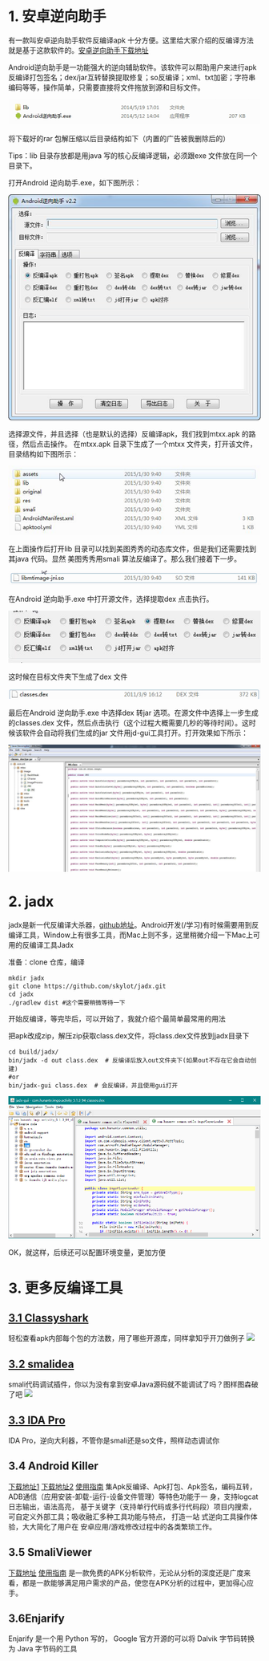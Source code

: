 # 1. 安卓逆向助手

有一款叫安卓逆向助手软件反编译apk 十分方便。这里给大家介绍的反编译方法就是基于这款软件的。[安卓逆向助手下载地址](http://pan.baidu.com/s/1eQkvlvW)

Android逆向助手是一功能强大的逆向辅助软件。该软件可以帮助用户来进行apk反编译打包签名；dex/jar互转替换提取修复；so反编译；xml、txt加密；字符串编码等等，操作简单，只需要直接将文件拖放到源和目标文件。

![](../assets/jni34.png)

将下载好的rar 包解压缩以后目录结构如下（内置的广告被我删除后的）

Tips：lib 目录存放都是用java 写的核心反编译逻辑，必须跟exe 文件放在同一个目录下。

打开Android 逆向助手.exe，如下图所示：

![](../assets/jni28.png)

选择源文件，并且选择（也是默认的选择）反编译apk，我们找到mtxx.apk 的路径，然后点击操作。
在mtxx.apk 目录下生成了一个mtxx 文件夹，打开该文件，目录结构如下图所示：

![](../assets/jni29.png)

在上面操作后打开lib 目录可以找到美图秀秀的动态库文件，但是我们还需要找到其java 代码。显然
美图秀秀用smali 算法反编译了。那么我们接着下一步。

![](../assets/jni30.png)

在Android 逆向助手.exe 中打开源文件，选择提取dex 点击执行。

![](../assets/jni31.png)

这时候在目标文件夹下生成了dex 文件

![](../assets/jni32.png)

最后在Android 逆向助手.exe 中选择dex 转jar 选项。在源文件中选择上一步生成的classes.dex 文件，然后点击执行（这个过程大概需要几秒的等待时间）。这时候该软件会自动将我们生成的jar 文件用jd-gui工具打开。打开效果如下所示：

![](../assets/jni33.png)

# 2.  jadx

jadx是新一代反编译大杀器，[github地址](https://github.com/skylot/jadx)。Android开发(/学习)有时候需要用到反编译工具，Window上有很多工具，而Mac上则不多，这里稍微介绍一下Mac上可用的反编译工具Jadx

准备：clone 仓库，编译

```
mkdir jadx
git clone https://github.com/skylot/jadx.git
cd jadx
./gradlew dist #这个需要稍微等待一下
```

开始反编译，等完毕后，可以开始了，我就介绍个最简单最常用的用法

把apk改成zip，解压zip获取class.dex文件，将class.dex文件放到jadx目录下

```
cd build/jadx/
bin/jadx -d out class.dex  # 反编译后放入out文件夹下(如果out不存在它会自动创建)
#or
bin/jadx-gui class.dex  # 会反编译，并且使用gui打开
```

![](../assets/jadx.png)

OK，就这样，后续还可以配置环境变量，更加方便

# 3. 更多反编译工具

## [3.1 Classyshark](https://github.com/google/android-classyshark)
  轻松查看apk内部每个包的方法数，用了哪些开源库，同样拿知乎开刀做例子
  ![](http://mmbiz.qpic.cn/mmbiz_png/ujaEPeJyrxuNRTeFDkIah7qODoDo8NcGAibsUVf5O06NqT1hIwycIazPwj1ialxvic3iaMOzhF05yRibO6qiaNGI045w/640?wx_fmt=png&tp=webp&wxfrom=5&wx_lazy=1)

## [3.2 smalidea](https://github.com/JesusFreke/smali/wiki/smalidea)
  smali代码调试插件，你以为没有拿到安卓Java源码就不能调试了吗？图样图森破了吧
  ![](http://mmbiz.qpic.cn/mmbiz_png/ujaEPeJyrxuNRTeFDkIah7qODoDo8NcGXSuX43NWccCGmVZxNbfEgL75EgY9nYwYJqNNDTeE04RHrHnvlRf2FA/640?wx_fmt=png&tp=webp&wxfrom=5&wx_lazy=1)

## [3.3 IDA Pro](https://www.hex-rays.com/products/ida/)
  IDA Pro，逆向大利器，不管你是smali还是so文件，照样动态调试你

## 3.4 Android Killer 
[下载地址1](http://www.pd521.com/thread-136-1-1.html) [下载地址2](https://pan.baidu.com/share/home?uk=4099707276#category/type=6) [使用指南](http://www.pd521.com/thread-509-1-1.html)
集Apk反编译、Apk打包、Apk签名，编码互转， ADB通信（应用安装-卸载-运行-设备文件管理）等特色功能于一 身，支持logcat日志输出，语法高亮， 基于关键字（支持单行代码或多行代码段）项目内搜索， 可自定义外部工具；吸收融汇多种工具功能与特点， 打造一站 式逆向工具操作体验，大大简化了用户在 安卓应用/游戏修改过程中的各类繁琐工作。

## 3.5 SmaliViewer 
[下载地址](http://blog.avlyun.com/wp-content/uploads/2014/04/SmaliViewer.zip) [使用指南](http://blog.avlyun.com/show/%E3%80%8Asv%E7%94%A8%E6%88%B7%E6%8C%87%E5%8D%97%E3%80%8B/)
是一款免费的APK分析软件，无论从分析的深度还是广度来看，都是一款能够满足用户需求的产品，使您在APK分析的过程中，更加得心应手。

## 3.6Enjarify
Enjarify 是一个用 Python 写的， Google 官方开源的可以将 Dalvik 字节码转换为 Java 字节码的工具